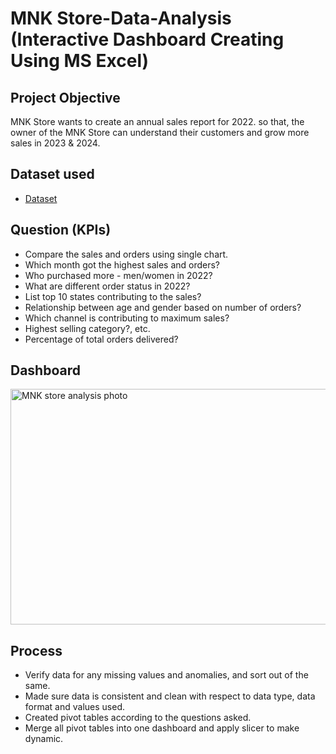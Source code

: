 # MNK Store-Data-Analysis (Interactive Dashboard Creating Using MS Excel)
## Project Objective
MNK Store wants to create an annual sales report for 2022. so that, the owner of the MNK Store can understand their customers and grow more sales in 2023 & 2024.

## Dataset used
- <a href="https://github.com/Maz-khan/Data-Analysis-Dashboard/blob/main/MNK%20Store%20Analysis.xlsx">Dataset</a>

## Question (KPIs)
- Compare the sales and orders using single chart.
- Which month got the highest sales and orders? 					
- Who purchased more - men/women in 2022?					
- What are different order status in 2022?					
- List top 10 states contributing to the sales?					
- Relationship between age and gender based on number of orders?					
- Which channel is contributing to maximum sales? 					
- Highest selling category?, etc.
- Percentage of total orders delivered?

## Dashboard

<img width="885" height="377" alt="MNK store analysis photo" src="https://github.com/user-attachments/assets/dc4188b5-a406-4d43-ad30-f586e9e20ed4" />


 ## Process
- Verify data for any missing values and anomalies, and sort out of the same.
- Made sure data is consistent and clean with respect to data type, data format and values used.
- Created pivot tables according to the questions asked.
- Merge all pivot tables into one dashboard and apply slicer to make dynamic.		
   

